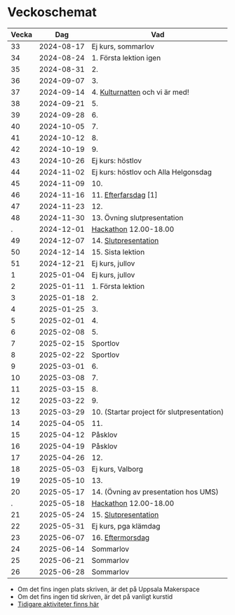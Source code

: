 # Veckoschemat

Vecka| Dag      |Vad
-----|----------|-------------------------------------
33   |2024-08-17|Ej kurs, sommarlov
34   |2024-08-24| 1. Första lektion igen
35   |2024-08-31| 2.
36   |2024-09-07| 3.
37   |2024-09-14| 4. [Kulturnatten](activities/20240914_kulturnatten/README.md) och vi är med!
38   |2024-09-21| 5.
39   |2024-09-28| 6.
40   |2024-10-05| 7.
41   |2024-10-12| 8. 
42   |2024-10-19| 9. 
43   |2024-10-26|Ej kurs: höstlov
44   |2024-11-02|Ej kurs: höstlov och Alla Helgonsdag
45   |2024-11-09| 10.
46   |2024-11-16| 11. [Efterfarsdag](activities/20241116_efterfarsdag/README.md) [1]
47   |2024-11-23| 12.
48   |2024-11-30| 13. Övning slutpresentation
.    |2024-12-01| [Hackathon](activities/20241201_hackathon/README.md) 12.00-18.00
49   |2024-12-07| 14. [Slutpresentation](activities/20241207_slutpresentation/README.md)
50   |2024-12-14| 15. Sista lektion
51   |2024-12-21|Ej kurs, jullov
1    |2025-01-04|Ej kurs, jullov
2    |2025-01-11| 1. Första lektion
3    |2025-01-18| 2.
4    |2025-01-25| 3.
5    |2025-02-01| 4.
6    |2025-02-08| 5.
7    |2025-02-15|Sportlov
8    |2025-02-22|Sportlov
9    |2025-03-01| 6.
10   |2025-03-08| 7.
11   |2025-03-15| 8.
12   |2025-03-22| 9.
13   |2025-03-29| 10. (Startar project för slutpresentation)
14   |2025-04-05| 11.
15   |2025-04-12|Påsklov
16   |2025-04-19|Påsklov
17   |2025-04-26| 12.
18   |2025-05-03|Ej kurs, Valborg
19   |2025-05-10| 13.
20   |2025-05-17| 14. (Övning av presentation hos UMS)
.    |2025-05-18|[Hackathon](activities/20250518_hackathon/README.md) 12.00-18.00
21   |2025-05-24| 15. [Slutpresentation](activities/20250524_slutpresentation/README.md)
22   |2025-05-31|Ej kurs, pga klämdag
23   |2025-06-07| 16. [Eftermorsdag](activities/20250531_eftermorsdag/README.md)
24   |2025-06-14|Sommarlov
25   |2025-06-21|Sommarlov
26   |2025-06-28|Sommarlov

 * Om det fins ingen plats skriven, är det på Uppsala Makerspace
 * Om det fins ingen tid skriven, är det på vanligt kurstid
 * [Tidigare aktiviteter finns här](tidagare_veckoschemar.md)
